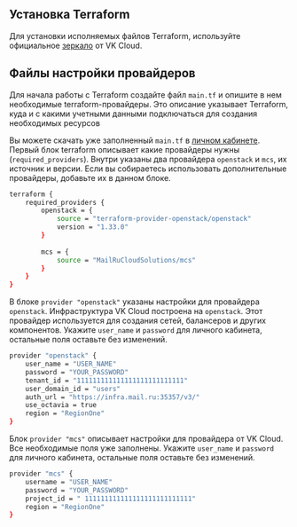 ## Установка Terraform

Для установки исполняемых файлов Terraform, используйте официальное [зеркало](https://hub.mcs.mail.ru/repository/terraform-binary/mirror/latest/) от VK Cloud.

## Файлы настройки провайдеров

Для начала работы с Terraform создайте файл `main.tf` и опишите в нем необходимые terraform-провайдеры. Это описание указывает Terraform, куда и с какими учетными данными подключаться для создания необходимых ресурсов

Вы можете скачать уже заполненный `main.tf` в [личном кабинете](https://mcs.mail.ru/app/project/terraform/).
Первый блок terraform описывает какие провайдеры нужны (`required_providers`). Внутри указаны два провайдера `openstack` и `mcs`, их источник и версии. Если вы собираетесь использовать дополнительные провайдеры, добавьте их в данном блоке.

``` bash
terraform {
    required_providers {
        openstack = {
            source = "terraform-provider-openstack/openstack"
            version = "1.33.0"
        }
        
        mcs = {
            source = "MailRuCloudSolutions/mcs"
        }
    }
}

```

В блоке `provider "openstack"` указаны настройки для провайдера `openstack`. Инфраструктура VK Cloud построена на `openstack`. Этот провайдер используется для создания сетей, балансеров и других компонентов. Укажите `user_name` и `password` для личного кабинета, остальные поля оставьте без изменений.

``` bash
provider "openstack" {
    user_name = "USER_NAME"
    password = "YOUR_PASSWORD"
    tenant_id = "111111111111111111111111111"
    user_domain_id = "users"
    auth_url = "https://infra.mail.ru:35357/v3/"
    use_octavia = true
    region = "RegionOne"
}
```

Блок `provider "mcs"` описывает настройки для провайдера от VK Cloud. Все необходимые поля уже заполнены. Укажите `user_name` и `password` для личного кабинета, остальные поля оставьте без изменений.

``` bash
provider "mcs" {
    username = "USER_NAME"
    password = "YOUR_PASSWORD"
    project_id = " 111111111111111111111111111"
    region = "RegionOne"
}
```
